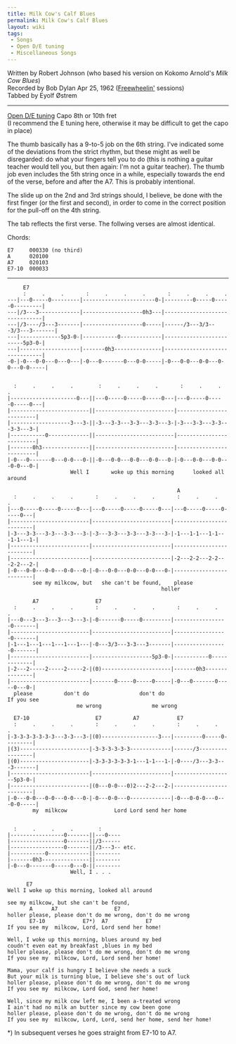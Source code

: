 ```yaml
---
title: Milk Cow's Calf Blues
permalink: Milk Cow's Calf Blues
layout: wiki
tags:
 - Songs
 - Open D/E tuning
 - Miscellaneous Songs
---
```


Written by Robert Johnson (who based his version on Kokomo Arnold's
*Milk Cow Blues*)  
Recorded by Bob Dylan Apr 25, 1962
([Freewheelin'](Freewheelin') sessions)  
Tabbed by Eyolf Østrem

* * * * *

[Open D/E tuning](Help:Roadmaps#Open_tunings) Capo 8th or
10th fret  
(I recommend the E tuning here, otherwise it may be difficult to get the
capo in place)

The thumb basically has a 9-to-5 job on the 6th string. I've indicated
some of the deviations from the strict rhythm, but these might as well
be disregarded: do what your fingers tell you to do (this is nothing a
guitar teacher would tell you, but then again: I'm not a guitar
teacher). The thumb job even includes the 5th string once in a while,
especially towards the end of the verse, before and after the A7. This
is probably intentional.

The slide up on the 2nd and 3rd strings should, I believe, be done with
the first finger (or the first and second), in order to come in the
correct position for the pull-off on the 4th string.

The tab reflects the first verse. The follwing verses are almost
identical.

Chords:

    E7     000330 (no third)
    A      020100
    A7     020103
    E7-10  000033

* * * * *

         E7
         :     .     .       :     .     .     .       :     .     .     .
    ---|---0-----0---------|-----------------------0-|---------0-----0-----0---------|
    ---|/3---3-------------|-------------------0h3---|-------------------------------|
    ---|/3----/3---3-------|-------------------0-----|------/3---3/3---3/3---3-------|
    ---|-------------5p3-0-|-----------0-------------|-------------------------5p3-0-|
    ---|-------------------|-------0h3---------------|-------------------------------|
    -0-|-0---0-0---0---0---|-0---0-------0---0-0-----|-0---0-0---0-0---0-0---0-0-----|


      :     .     .     .        :     .     .     .       :     .     .     .
    |---------------------0---||---0-----0-----0-----0---|---0-----0-----0-----0---|
    |-------------------------||-------------------------|-------------------------|
    |-------------------3---3-||-3---3-3---3-3---3-3---3-|-3---3-3---3-3---3-3---3-|
    |-----------0-------------||-------------------------|-------------------------|
    |-------0h3---------------||-------------------------|-------------------------|
    |-0---0-------0---0-0---0-||-0---0-0---0-0---0-0---0-|-0---0-0---0-0---0-0---0-|
                        Well I       woke up this morning      looked all around

                                                          A
      :     .     .     .       :     .     .     .       :     .     .     .
    |---0-----0-----0-----0---|---0-----0-----0-----0---|---0-----0-----0-----0---|
    |-------------------------|-------------------------|-------------------------|
    |-3---3-3---3-3---3-3---3-|-3---3-3---3-3---3-3---3-|-1---1-1---1-1---1-1---1-|
    |-------------------------|-------------------------|-------------------------|
    |-------------------------|-------------------------|-2---2-2---2-2---2-2---2-|
    |-0---0-0---0-0---0-0---0-|-0---0-0---0-0---0-0---0-|-------------------------|
            see my milkcow, but   she can't be found,    please
                                                     holler

            A7                  E7
      :     .     .     .       :     .     .     .       :     .     .     .
    |---0---3---3---3---3---3-|-0-------0-----0---------|-----------------0-------|
    |-------------------------|-------------------------|-----------------0-------|
    |-1---1---1---1---1---1---|-0---3/3---3-3---3-------|-----------------0-------|
    |-------------------------|-------------------5p3-0-|-----------0-------------|
    |-2---2-----2-----2-----2-|(0)----------------------|-------0h3---------------|
    |-------------------------|-------0-----0-----0-----|-0---0-------0-----0---0-|
      please          don't do                don't do                     If you see
                          me wrong                me wrong

      E7-10                     E7          A7            E7
      :     .     .     .       :     .     .     .       :     .     .     .
    |-3-3-3-3-3-3-3---3-3---3-|(0)------------------3---|---------0-----0---------|
    |(3)----------------------|-3-3-3-3-3-3-------------|------/3-----------------|
    |(0)----------------------|-3-3-3-3-3-3-1---1-1---1-|-0----/3---3-3---3-------|
    |-------------------------|-------------------------|-------------------5p3-0-|
    |-------------------------|(0---0-0---0)2---2-2---2-|-------------------------|
    |-0---0-0---0-0---0-0---0-|-0---0-0---0-------------|-0---0-0-0---0---0-0-----|
            my  milkcow               Lord Lord send her home


      :     .     .     .        :
    |-----------------0-------||---0----
    |-----------------0-------||/3------
    |-----------------0-------||/3---3-- etc.
    |-----------0-------------||--------
    |-------0h3---------------||--------
    |-0---0-------0-----0---0-||--------
                        Well, I . . .

          E7
    Well I woke up this morning, looked all around

    see my milkcow, but she can't be found,
           A      A7                  E7
    holler please, please don't do me wrong, don't do me wrong
           E7-10            E7*)  A7            E7
    If you see my  milkcow, Lord, Lord send her home!

    Well, I woke up this morning, blues around my bed
    coudn't even eat my breakfast ,blues in my bed
    holler please, please don't do me wrong, don't do me wrong
    If you see my  milkcow, Lord, Lord send her home!

    Mama, your calf is hungry I believe she needs a suck
    But your milk is turning blue, I believe she's out of luck
    holler please, please don't do me wrong, don't do me wrong
    If you see my  milkcow, Lord God, send her home!

    Well, since my milk cow left me, I been a-treated wrong
    I ain't had no milk an butter since my cow been gone
    holler please, please don't do me wrong, don't do me wrong
    If you see my  milkcow, Lord, Lord, send her home, send her home!

\*) In subsequent verses he goes straight from E7-10 to A7.
